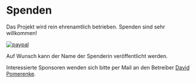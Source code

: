 # Spenden

Das Projekt wird rein ehrenamtlich betrieben. Spenden sind sehr willkommen!

[![paypal](https://www.paypalobjects.com/en_US/i/btn/btn_donateCC_LG.gif)](https://paypal.me/pools/c/8obC0wViwk)

Auf Wunsch kann der Name der Spenderin veröffentlicht werden.

Interessierte Sponsoren wenden sich bitte per Mail an den Betreiber [David Pomerenke](mailto:David%20Pomerenke<david@mailplattform.wiki>?subject=Sponsoring%20für%20Lernplattform.wiki&body=Lieber%20David%20Pomerenke,).
